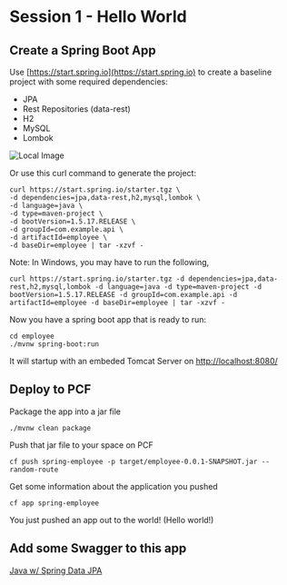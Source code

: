 # Session 1 - Hello World

## Create a Spring Boot App

Use [https://start.spring.io](https://start.spring.io)
to create a baseline project with some required dependencies:

* JPA
* Rest Repositories (data-rest)
* H2
* MySQL
* Lombok

![Local Image](/assets/spring_io.jpg)

Or use this curl command to generate the project:

```
curl https://start.spring.io/starter.tgz \
-d dependencies=jpa,data-rest,h2,mysql,lombok \
-d language=java \
-d type=maven-project \
-d bootVersion=1.5.17.RELEASE \
-d groupId=com.example.api \
-d artifactId=employee \
-d baseDir=employee | tar -xzvf -
```

Note: In Windows, you may have to run the following,

```
curl https://start.spring.io/starter.tgz -d dependencies=jpa,data-rest,h2,mysql,lombok -d language=java -d type=maven-project -d bootVersion=1.5.17.RELEASE -d groupId=com.example.api -d artifactId=employee -d baseDir=employee | tar -xzvf -
```

Now you have a spring boot app that is ready to run:

```
cd employee
./mvnw spring-boot:run
```

It will startup with an embeded Tomcat Server on
[http://localhost:8080/](http://localhost:8080)

## Deploy to PCF

Package the app into a jar file
```
./mvnw clean package
```

Push that jar file to your space on PCF
```
cf push spring-employee -p target/employee-0.0.1-SNAPSHOT.jar --random-route
```

Get some information about the application you pushed
```
cf app spring-employee
```

You just pushed an app out to the world! (Hello world!)

## Add some Swagger to this app

[Java w/ Spring Data JPA](https://github.com/cts-workshop-12-2018/spring-employee-service-m2)
